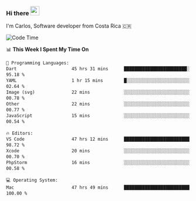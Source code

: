 ### Hi there <img src="https://media.giphy.com/media/hvRJCLFzcasrR4ia7z/giphy.gif" width="25px" height="25px">

I'm Carlos, Software developer from Costa Rica 🇨🇷

[//]: # (<a href="https://app.daily.dev/carum98"><img src="https://github.com/carum98/carum98/blob/main/devcard.svg" width="400" alt="Carlos Umaña Acevedo's Dev Card"/></a>)


<!--START_SECTION:waka-->
![Code Time](http://img.shields.io/badge/Code%20Time-12%2C435%20hrs%2047%20mins-blue)

📊 **This Week I Spent My Time On** 

```text
💬 Programming Languages: 
Dart                     45 hrs 31 mins      ████████████████████████░   95.18 % 
YAML                     1 hr 15 mins        █░░░░░░░░░░░░░░░░░░░░░░░░   02.64 % 
Image (svg)              22 mins             ░░░░░░░░░░░░░░░░░░░░░░░░░   00.78 % 
Other                    22 mins             ░░░░░░░░░░░░░░░░░░░░░░░░░   00.77 % 
JavaScript               15 mins             ░░░░░░░░░░░░░░░░░░░░░░░░░   00.54 % 

🔥 Editors: 
VS Code                  47 hrs 12 mins      █████████████████████████   98.72 % 
Xcode                    20 mins             ░░░░░░░░░░░░░░░░░░░░░░░░░   00.70 % 
PhpStorm                 16 mins             ░░░░░░░░░░░░░░░░░░░░░░░░░   00.58 % 

💻 Operating System: 
Mac                      47 hrs 49 mins      █████████████████████████   100.00 % 
```


<!--END_SECTION:waka-->

